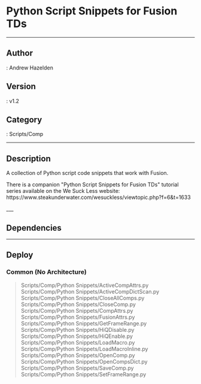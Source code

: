 # Python Script Snippets for Fusion TDs
___

## Author
 : Andrew Hazelden

## Version
 : v1.2

## Category
 : Scripts/Comp
___

## Description
<p>A collection of Python script code snippets that work with Fusion.</p>

<p>There is a companion "Python Script Snippets for Fusion TDs" tutorial series available on the We Suck Less website:<br>
https://www.steakunderwater.com/wesuckless/viewtopic.php?f=6&t=1633</p>___

## Dependencies


___

## Deploy

### Common (No Architecture)

> Scripts/Comp/Python Snippets/ActiveCompAttrs.py  
> Scripts/Comp/Python Snippets/ActiveCompDictScan.py  
> Scripts/Comp/Python Snippets/CloseAllComps.py  
> Scripts/Comp/Python Snippets/CloseComp.py  
> Scripts/Comp/Python Snippets/CompAttrs.py  
> Scripts/Comp/Python Snippets/FusionAttrs.py  
> Scripts/Comp/Python Snippets/GetFrameRange.py  
> Scripts/Comp/Python Snippets/HiQDisable.py  
> Scripts/Comp/Python Snippets/HiQEnable.py  
> Scripts/Comp/Python Snippets/LoadMacro.py  
> Scripts/Comp/Python Snippets/LoadMacroInline.py  
> Scripts/Comp/Python Snippets/OpenComp.py  
> Scripts/Comp/Python Snippets/OpenCompsDict.py  
> Scripts/Comp/Python Snippets/SaveComp.py  
> Scripts/Comp/Python Snippets/SetFrameRange.py  
